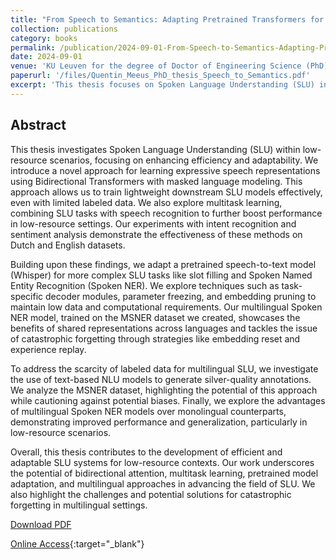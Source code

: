 ```yaml
---
title: "From Speech to Semantics: Adapting Pretrained Transformers for Low Resource Spoken Language Understanding"
collection: publications
category: books
permalink: /publication/2024-09-01-From-Speech-to-Semantics-Adapting-Pretrained-Transformers-for-Low-Resource-Spoken-Language-Understanding
date: 2024-09-01
venue: 'KU Leuven for the degree of Doctor of Engineering Science (PhD): Electrical Engineering'
paperurl: '/files/Quentin_Meeus_PhD_thesis_Speech_to_Semantics.pdf'
excerpt: 'This thesis focuses on Spoken Language Understanding (SLU) in low-resource settings. It introduces a novel approach using Bidirectional Transformers with masked language modeling to learn expressive speech representations and train lightweight SLU models effectively. Additionally, it explores pretrained model adaptation, and multitask and multilingual learning to further enhance performance. It also addresses the challenges of limited labeled data with various techniques. Overall, the thesis contributes to the development of efficient and adaptable SLU systems for low-resource environments.'
---
```


## Abstract

This thesis investigates Spoken Language Understanding (SLU) within low-resource scenarios, focusing on enhancing efficiency and adaptability. We introduce a novel approach for learning expressive speech representations using Bidirectional Transformers with masked language modeling. This approach allows us to train lightweight downstream SLU models effectively, even with limited labeled data. We also explore multitask learning, combining SLU tasks with speech recognition to further boost performance in low-resource settings. Our experiments with intent recognition and sentiment analysis demonstrate the effectiveness of these methods on Dutch and English datasets.

Building upon these findings, we adapt a pretrained speech-to-text model (Whisper) for more complex SLU tasks like slot filling and Spoken Named Entity Recognition (Spoken NER). We explore techniques such as task-specific decoder modules, parameter freezing, and embedding pruning to maintain low data and computational requirements. Our multilingual Spoken NER model, trained on the MSNER dataset we created, showcases the benefits of shared representations across languages and tackles the issue of catastrophic forgetting through strategies like embedding reset and experience replay.

To address the scarcity of labeled data for multilingual SLU, we investigate the use of text-based NLU models to generate silver-quality annotations. We analyze the MSNER dataset, highlighting the potential of this approach while cautioning against potential biases. Finally, we explore the advantages of multilingual Spoken NER models over monolingual counterparts, demonstrating improved performance and generalization, particularly in low-resource scenarios.

Overall, this thesis contributes to the development of efficient and adaptable SLU systems for low-resource contexts. Our work underscores the potential of bidirectional attention, multitask learning, pretrained model adaptation, and multilingual approaches in advancing the field of SLU. We also highlight the challenges and potential solutions for catastrophic forgetting in multilingual settings.

[Download PDF](/files/Quentin_Meeus_PhD_thesis_Speech_to_Semantics.pdf)

[Online Access](https://lirias.kuleuven.be/retrieve/774709){:target="_blank"}
